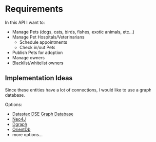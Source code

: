 # Requirements

In this API I want to:

- Manage Pets (dogs, cats, birds, fishes, exotic animals, etc...)
- Manage Pet Hospitals/Veterinarians
  - Schedule appointments
  - Check in/out Pets
- Publish Pets for adoption
- Manage owners
- Blacklist/whitelist owners

## Implementation Ideas

Since these entities have a lot of connections, I would like to use a graph database.

Options:

- [Datastax DSE Graph Database](https://www.datastax.com/products/datastax-graph)
- [Neo4J](https://neo4j.com/)
- [Dgraph](https://dgraph.io/)
- [OrientDb](https://orientdb.com/)
- more options...
